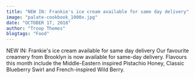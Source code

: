 ```yaml
---
title: "NEW IN: Frankie's ice cream available for same day delivery"
image: "palate-cookbook_1000x.jpg"
date: "OCTOBER 17, 2018"
author: "Troop Themes"
blogtags: "Food"
---
```


NEW IN: Frankie's ice cream available for same day delivery
Our favourite creamery from Brooklyn is now available for same-day delivery. Flavours this month include the Middle-Eastern inspired Pistachio Honey, Classic Blueberry Swirl and French-inspired Wild Berry. 
